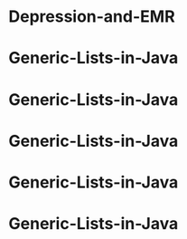 # Depression-and-EMR
# Generic-Lists-in-Java
# Generic-Lists-in-Java
# Generic-Lists-in-Java
# Generic-Lists-in-Java
# Generic-Lists-in-Java
